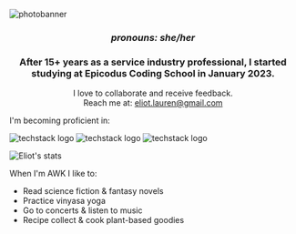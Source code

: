 <img
  src="https://user-images.githubusercontent.com/121843232/221470200-3e97ef89-2e41-42a2-8b8c-2057785da34c.jpg"
  alt="photobanner"
  style="display: inline-block; margin: 0 auto; max-width: 300px">
<h3 align="center"><i>pronouns: she/her</i></h3>

<h3 align="center">After 15+ years as a service industry professional, I started studying at Epicodus Coding School in January 2023.</h3>

<p align="center">I love to collaborate and receive feedback.
<br>Reach me at: <a href=mailto:“eliot.lauren@gmail.com”>eliot.lauren@gmail.com</a></p>

I'm becoming proficient in:


![techstack logo](https://readme-components.vercel.app/api?component=logo&logo=react&fill=BD4A0B)
![techstack logo](https://readme-components.vercel.app/api?component=logo&logo=CSharp&fill=BD4A0B)
![techstack logo](https://readme-components.vercel.app/api?component=logo&logo=JavaScript&fill=BD4A0B)


![Eliot's stats](https://github-readme-stats.vercel.app/api?username=elgrons&show_icons=true&theme=calm)

 When I'm AWK I like to:
* Read science fiction & fantasy novels 
* Practice vinyasa yoga
* Go to concerts & listen to music
* Recipe collect & cook plant-based goodies
